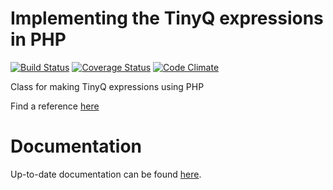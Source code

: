 # Implementing the TinyQ expressions in PHP

[![Build Status](https://travis-ci.org/interexperts/php-tinyqbuilder.svg?branch=master)](https://travis-ci.org/interexperts/php-tinyqbuilder)
[![Coverage Status](https://coveralls.io/repos/github/interexperts/php-tinyqbuilder/badge.svg?branch=master)](https://coveralls.io/github/interexperts/php-tinyqbuilder?branch=master)
[![Code Climate](https://codeclimate.com/github/interexperts/php-tinyqbuilder/badges/gpa.svg)](https://codeclimate.com/github/interexperts/php-tinyqbuilder)

Class for making TinyQ expressions using PHP 

Find a reference [here](https://www.novell.com/developer/plugin-sdk/ref/restapi/7.0/javadoc/com/novell/sentinel/client/tinyq/TinyQBuilder.html)

# Documentation

Up-to-date documentation can be found [here](https://interexperts.github.io/php-tinyqbuilder/classes/InterExperts.TinyQ.Builder.html).